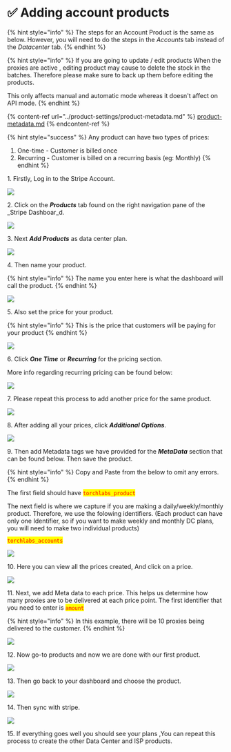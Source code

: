 # ✅ Adding account products

{% hint style="info" %}
The steps for an Account Product is the same as below. However, you will need to do the steps in the _Accounts_ tab instead of the _Datacenter_ tab.
{% endhint %}

{% hint style="info" %}
If you are going to update / edit products When the proxies are active , editing product may cause to delete the stock in the batches. Therefore please make sure to back up them before editing the products.

This only affects manual and automatic mode whereas it doesn't affect on API mode.
{% endhint %}

{% content-ref url="../product-settings/product-metadata.md" %}
[product-metadata.md](../product-settings/product-metadata.md)
{% endcontent-ref %}

{% hint style="success" %}
Any product can have two types of prices:&#x20;

1. One-time - Customer is billed once
2. Recurring - Customer is billed on a recurring basis (eg: Monthly)
{% endhint %}

1\. Firstly, Log in to the Stripe Account.

![](<../.gitbook/assets/Untitled design (1) (2).png>)

2\. Click on the _**Products**_ tab found on the right navigation pane of the _Stripe Dashboar_d.

![](<../.gitbook/assets/Untitled design (2) (9).png>)

3\. Next _**Add Products**_ as data center plan.

![](<../.gitbook/assets/Untitled design (3) (12).png>)

4\. Then name your product.

{% hint style="info" %}
The name you enter here is what the dashboard will call the product.
{% endhint %}

![](<../.gitbook/assets/1 (35) (1).png>)

5\. Also set the price for your product.

{% hint style="info" %}
This is the price that customers will be paying for your product
{% endhint %}

![](<../.gitbook/assets/Untitled design (5) (4).png>)

6\. Click _**One Time**_ or _**Recurring**_ for the pricing section.

More info regarding recurring pricing can be found below:

![](<../.gitbook/assets/Untitled design (6) (5).png>)

7\. Please repeat this process to add another price for the same product.

![](<../.gitbook/assets/Untitled design (7) (4).png>)

8\. After adding all your prices, click _**Additional Options**_.

![](<../.gitbook/assets/1 (44).png>)

9\. Then add Metadata tags we have provided for the _**MetaData**_ section that can be found below.  Then save the product.&#x20;

{% hint style="info" %}
Copy and Paste from the below to omit any errors.
{% endhint %}

The first field should have <mark style="color:red;">`torchlabs_product`</mark>

The next field is where we capture if you are making a daily/weekly/monthly product. Therefore, we use the folowing identifiers. (Each product can have only one Identifier, so if you want to make weekly and monthly DC plans, you will need to make two individual products)

<mark style="color:red;">`torchlabs_accounts`</mark>

![](<../.gitbook/assets/1 (58).png>)

10\. Here you can view all the prices created, And click on a price.

![](<../.gitbook/assets/1 (45).png>)

11\. Next, we add Meta data to each price. This helps us determine how many proxies are to be delivered at each price point. The first identifier that you need to enter is <mark style="color:red;">`amount`</mark>

{% hint style="info" %}
In this example, there will be 10 proxies being delivered to the customer.
{% endhint %}

![](<../.gitbook/assets/1 (43) (1).png>)

12\. Now go-to products and now we are done with our first product.

![](<../.gitbook/assets/1 (42).png>)

13\. Then go back to your dashboard and choose the product.

![](<../.gitbook/assets/1 (75).png>)

14\. Then sync with stripe.

![](<../.gitbook/assets/Screenshot (966).png>)

15\. If everything goes well you should see your plans ,You can repeat this process to create the other Data Center and ISP products.&#x20;

